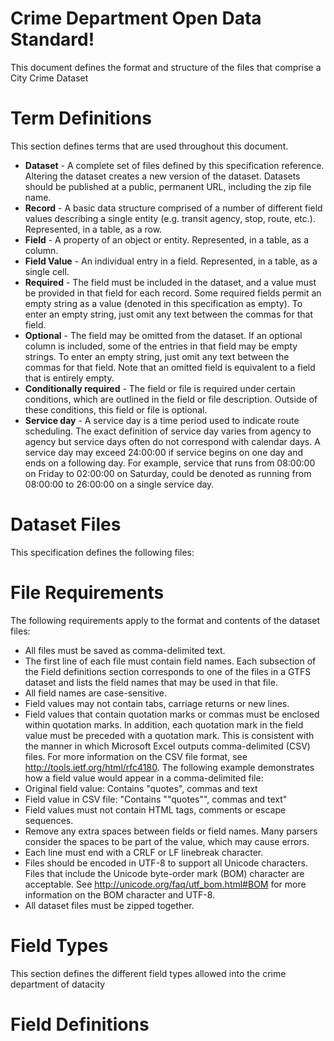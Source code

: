 Crime Department Open Data Standard! 
====================================

This document defines the format and structure of the files that comprise a City Crime Dataset

Term Definitions
================

This section defines terms that are used throughout this document.

- **Dataset** - A complete set of files defined by this specification reference. Altering the dataset creates a new version of the dataset. Datasets should be published at a public, permanent URL, including the zip file name.
- **Record** - A basic data structure comprised of a number of different field values describing a single entity (e.g. transit agency, stop, route, etc.). Represented, in a table, as a row.
- **Field** - A property of an object or entity. Represented, in a table, as a column.
- **Field Value** - An individual entry in a field. Represented, in a table, as a single cell.
- **Required** - The field must be included in the dataset, and a value must be provided in that field for each record. Some required fields permit an empty string as a value (denoted in this specification as empty). To enter an empty string, just omit any text between the commas for that field.
- **Optional** - The field may be omitted from the dataset. If an optional column is included, some of the entries in that field may be empty strings. To enter an empty string, just omit any text between the commas for that field. Note that an omitted field is equivalent to a field that is entirely empty.
- **Conditionally required** - The field or file is required under certain conditions, which are outlined in the field or file description. Outside of these conditions, this field or file is optional.
- **Service day** - A service day is a time period used to indicate route scheduling. The exact definition of service day varies from agency to agency but service days often do not correspond with calendar days. A service day may exceed 24:00:00 if service begins on one day and ends on a following day. For example, service that runs from 08:00:00 on Friday to 02:00:00 on Saturday, could be denoted as running from 08:00:00 to 26:00:00 on a single service day.

Dataset Files
=============

This specification defines the following files:

File Requirements
=================

The following requirements apply to the format and contents of the dataset files:

- All files must be saved as comma-delimited text.
- The first line of each file must contain field names. Each subsection of the Field definitions section corresponds to one of the files in a GTFS dataset and lists the field names that may be used in that file.
- All field names are case-sensitive.
- Field values may not contain tabs, carriage returns or new lines.
- Field values that contain quotation marks or commas must be enclosed within quotation marks. In addition, each quotation mark in the field value must be preceded with a quotation mark. This is consistent with the manner in which Microsoft Excel outputs comma-delimited (CSV) files. For more information on the CSV file format, see http://tools.ietf.org/html/rfc4180. The following example demonstrates how a field value would appear in a comma-delimited file:
- Original field value: Contains "quotes", commas and text
- Field value in CSV file: "Contains ""quotes"", commas and text"
- Field values must not contain HTML tags, comments or escape sequences.
- Remove any extra spaces between fields or field names. Many parsers consider the spaces to be part of the value, which may cause errors.
- Each line must end with a CRLF or LF linebreak character.
- Files should be encoded in UTF-8 to support all Unicode characters. Files that include the Unicode byte-order mark (BOM) character are acceptable. See http://unicode.org/faq/utf_bom.html#BOM for more information on the BOM character and UTF-8.
- All dataset files must be zipped together.


Field Types
===========

This section defines the different field types allowed into the crime department of datacity


Field Definitions
=================

